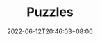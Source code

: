 ---
title: "Puzzles"
description: 
date: 2022-06-12T20:46:03+08:00
image: 
math: 
license: 
hidden: false
comments: true
draft: true
---